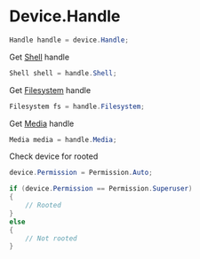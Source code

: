 # Device.Handle
``` csharp
Handle handle = device.Handle;
```
Get [Shell](https://github.com/NeroXc92/AdbSharp/blob/main/Shell.md) handle
``` csharp
Shell shell = handle.Shell;
```
Get [Filesystem](https://github.com/NeroXc92/AdbSharp/blob/main/Filesystem.md) handle
``` csharp
Filesystem fs = handle.Filesystem;
```
Get [Media](https://github.com/NeroXc92/AdbSharp/blob/main/Media.md) handle
``` csharp
Media media = handle.Media;
```
Check device for rooted
``` csharp
device.Permission = Permission.Auto;

if (device.Permission == Permission.Superuser)
{
    // Rooted
}
else
{
    // Not rooted
}
```